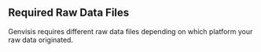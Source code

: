 ## Required Raw Data Files

Genvisis requires different raw data files depending on which platform your raw data originated.
